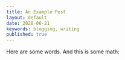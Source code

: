 ```yaml
---
title: An Example Post
layout: default
date: 2020-06-21
keywords: blogging, writing
published: true
---
```


Here are some words. And this is some math:
